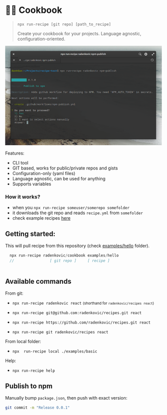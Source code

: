 # 👨‍🍳 Cookbook

> `npx run-recipe [git repo] [path_to_recipe]`
>
> Create your cookbook for your projects. Language agnostic, configuration-oriented.

![screenshot](./examples/screenshot.png)

Features:

- CLI tool
- GIT based, works for public/private repos and gists
- Configuration-only (yaml files)
- Language agnostic, can be used for anything
- Supports variables

### How it works?

- when you `npx run-recipe someuser/somerepo somefolder`
- it downloads the git repo and reads `recipe.yml` from `somefolder`
- check example recipes [here](https://github.com/radenkovic/cookbook/tree/master/examples/hello)



## Getting started:

This will pull recipe from this repository (check [examples/hello](https://github.com/radenkovic/cookbook/tree/master/examples/hello) folder).

```js
  npx run-recipe radenkovic/cookbook examples/hello
  //                [ git repo ]     [ recipe ]
                 
```


## Available commands

From git:
- `npx run-recipe radenkovic react` 
  <small>(shorthand for `radenkovic/recipes react`)</small>

- `npx run-recipe git@github.com:radenkovic/recipes.git react`

- `npx run-recipe https://github.com/radenkovic/recipes.git react`

- `npx run-recipe git radenkovic/recipes react`

From local folder:
- `npx  run-recipe local ./examples/basic`

Help:
- `npx run-recipe help`

## Publish to npm

Manually bump `package.json`, then push with exact version:

```bash
git commit -m "Release 0.0.1"
```